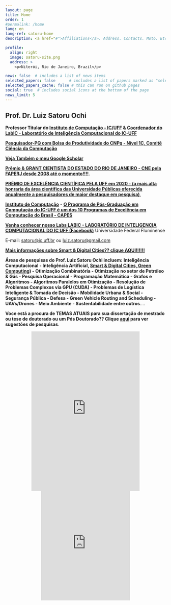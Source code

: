 ```yaml
---
layout: page
title: Home
order: 1
#permalink: /home
lang: en
lang-ref: satoru-home
description: <a href="#">Affiliations</a>. Address. Contacts. Moto. Etc.

profile:
  align: right
  image: satoru-site.png
  address: >
    <p>Niterói, Rio de Janeiro, Brazil</p>

news: false  # includes a list of news items
selected_papers: false      # includes a list of papers marked as "selected={true}" (only run locally!)
selected_papers_cache: false # this can run on github pages
social: true  # includes social icons at the bottom of the page
news_limit: 5
---
```


## Prof. Dr. Luiz Satoru Ochi


 **Professor Titular do [Instituto de Computação - IC/UFF](http://www.ic.uff.br) & [Coordenador do LabIC - Laboratório de Inteligência Computacional do IC-UFF](https://www.facebook.com/groups/588329561328235)**
 
 [**Pesquisador-PQ com Bolsa de Produtividade do CNPq - Nível 1C, Comitê Ciência da Computação**](http://lattes.cnpq.br/9171815778534257)

 [**Veja Também o meu Google Scholar**](https://scholar.google.com/citations?hl=pt-BR&user=w3KB2MoAAAAJ)

 [**Prêmio & GRANT CIENTISTA DO ESTADO DO RIO DE JANEIRO - CNE pela FAPERJ desde 2008 até o momento!!!!**](http://www.faperj.br). 
 
 [**PRÊMIO DE EXCELÊNCIA CIENTÍFICA PELA UFF em 2020 - (a mais alta honraria da área cientifica das Universidade Públicas oferecida anualmente a pesquisadores de maior destaque em pesquisa)**](https://www.uff.br/sites/default/files/informes/resultado_final_-_premios_de_excelencia_2020.pdf),

[**Instituto de Computação**](http://www.ic.uff.br) - [**O Programa de Pós-Graduação em Computação do IC-UFF é um dos 10 Programas de Excelência em Computação do Brasil - CAPES**](http://www.ic.uff.br/PosGraduacao/coordenacao.php) 


[**Venha  conhecer nosso Labs LABIC - LABORATÓRIO DE INTELIGENCIA COMPUTACIONAL DO IC UFF (Facebook)**](https://www.facebook.com/groups/588329561328235)
Universidade Federal Fluminense

E-mail: [satoru@ic.uff.br](mailto:satoru@ic.uff.br) ou [luiz.satoru@gmail.com](mailto:luiz.satoru@gmail.com)
 
[**Mais informações sobre Smart & Digital Cities?? clique AQUI!!!!!!**](https://creating.city/)


 **Áreas de pesquisas do Prof. Luiz Satoru Ochi incluem:** **Inteligência Computacional - Inteligência Artificial, [Smart & Digital Cities, Green Computing](https://creating.city)) - Otimização Combinatória - Otimização no setor de Petróleo & Gás - Pesquisa Operacional - Programação Matemática - Grafos e Algoritmos - Algoritmos Paralelos em Otimização - Resolução de Problemas Complexos via GPU (CUDA) - Problemas de Logística Inteligente & Tomada de Decisão - Mobilidade Urbana & Social - Segurança Pública - Defesa - Green Vehicle Routing and Scheduling - UAVs/Drones - Meio Ambiente - Sustentabilidade  entre outros**....

 **Voce está a procura de TEMAS ATUAIS para sua dissertação de mestrado ou tese de doutorado ou um Pós Doutorado?? Clique [aqui](/temas) para ver sugestões de pesquisas**.
<center>
<iframe src="https://www.facebook.com/plugins/page.php?href=https%3A%2F%2Fwww.facebook.com%2Fsatoruff%2F&tabs=timeline&width=340&height=500&small_header=false&adapt_container_width=true&hide_cover=false&show_facepile=true&appId=3595628487161789" width="340" height="500" style="border:none;overflow:hidden" scrolling="no" frameborder="0" allowfullscreen="true" allow="autoplay; clipboard-write; encrypted-media; picture-in-picture; web-share"></iframe>

<iframe src="https://www.facebook.com/plugins/group.php?href=https%3A%2F%2Fwww.facebook.com%2Fgroups%2F588329561328235&width=280&show_metadata=true&appId=3595628487161789&height=343" width="280" height="343" style="border:none;overflow:hidden" scrolling="no" frameborder="0" allowfullscreen="true" allow="autoplay; clipboard-write; encrypted-media; picture-in-picture; web-share"></iframe>


</center>
